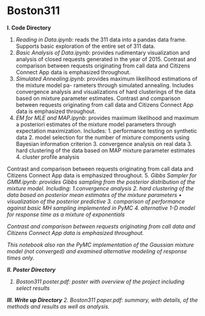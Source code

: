 # Boston311

<b>I. Code Directory</b>
  1. <i>Reading in Data.ipynb</i>: reads the 311 data into a pandas data frame. Supports basic exploration of the entire set of 311 data.
  2. <i>Basic Analysis of Data.ipynb</i>: provides rudimentary visualization and analysis of closed requests generated in the year of 2015. Contrast and comparison between requests originating from call data and Citizens Connect App data is emphasized throughout.
  3. <i>Simulated Annealing.ipynb</i>: provides maximum likelihood estimations of the mixture model pa- rameters through simulated annealing. Includes convergence analysis and visualizations of hard clusterings of the data based on mixture parameter estimates. Contrast and comparison between requests originating from call data and Citizens Connect App data is emphasized throughout.
  4. <i>EM for MLE and MAP.ipynb</i>: provides maximum likelihood and maximum a posteriori estimates of the mixture model parameters through expectation maximization. Includes:
    1. performance testing on synthetic data
    2. model selection for the number of mixture components using Bayesian information criterion
    3. convergence analysis on real data
    3. hard clustering of the data based on MAP mixture parameter estimates
    4. cluster profile analysis
  
  Contrast and comparison between requests originating from call data and Citizens Connect App data is emphasized throughout.
  5. <i>Gibbs Sampler for GMM.ipynb<i>: provides Gibbs sampling from the posterior distribution of the mixture model. Including:
    1.convergence analysis
    2. hard clustering of the data based on posterior mean estimates of the mixture parameters • visualization of the posterior predictive
    3. comparison of performance against basic MH sampling implemented in PyMC
    4. alternative 1-D model for response time as a mixture of exponentials
  
  Contrast and comparison between requests originating from call data and Citizens Connect App data is emphasized throughout.
  
  This notebook also ran the PyMC implementation of the Gaussian mixture model (not converged) and examined alternative modeling of response times only. 

<b>II. Poster Directory</b>
  1. <i>Boston311 poster.pdf</i>: poster with overview of the project including select results

<b>III. Write up Directory</b>
  2. <i>Boston311 paper.pdf</i>: summary, with details, of the methods and results as well as analysis.
